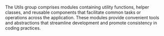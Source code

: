 The Utils group comprises modules containing utility functions, helper classes, and reusable components that facilitate common tasks or operations across the application. These modules provide convenient tools and abstractions that streamline development and promote consistency in coding practices.